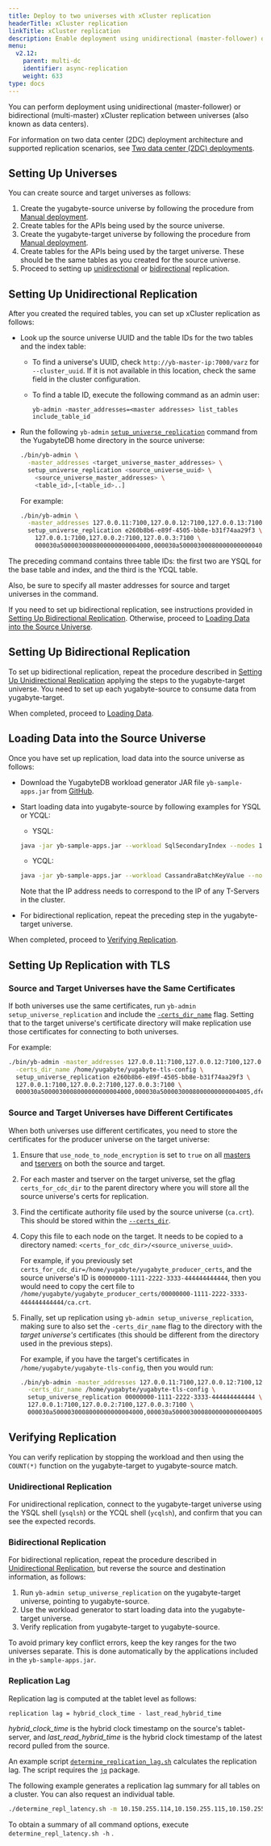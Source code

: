 ```yaml
---
title: Deploy to two universes with xCluster replication
headerTitle: xCluster replication
linkTitle: xCluster replication
description: Enable deployment using unidirectional (master-follower) or bidirectional (multi-master) replication between universes
menu:
  v2.12:
    parent: multi-dc
    identifier: async-replication
    weight: 633
type: docs
---
```


You can perform deployment using unidirectional (master-follower) or bidirectional (multi-master) xCluster replication between universes (also known as data centers).

For information on two data center (2DC) deployment architecture and supported replication scenarios, see [Two data center (2DC) deployments](../../../architecture/docdb-replication/async-replication/).

## Setting Up Universes

You can create source and target universes as follows:

1. Create the yugabyte-source universe by following the procedure from [Manual deployment](../../manual-deployment).
1. Create tables for the APIs being used by the source universe.
1. Create the yugabyte-target universe by following the procedure from [Manual deployment](../../manual-deployment).
1. Create tables for the APIs being used by the target universe. These should be the same tables as you created for the source universe.
1. Proceed to setting up [unidirectional](#seting-up-unidirectional-replication) or [bidirectional](#setting-up-bidirectional-replication) replication.

## Setting Up Unidirectional Replication

After you created the required tables, you can set up xCluster replication as follows:

- Look up the source universe UUID and the table IDs for the two tables and the index table:

    - To find a universe's UUID, check `http://yb-master-ip:7000/varz` for `--cluster_uuid`. If it is not available in this location, check the same field in the cluster configuration.

    - To find a table ID, execute the following command as an admin user:

      ```shell
      yb-admin -master_addresses=<master addresses> list_tables include_table_id
      ```

- Run the following `yb-admin` [`setup_universe_replication`](../../../admin/yb-admin/#setup-universe-replication) command from the YugabyteDB home directory in the source universe:

    ```sh
    ./bin/yb-admin \
      -master_addresses <target_universe_master_addresses> \
      setup_universe_replication <source_universe_uuid> \
        <source_universe_master_addresses> \
        <table_id>,[<table_id>..]
    ```

    For example:

    ```sh
    ./bin/yb-admin \
      -master_addresses 127.0.0.11:7100,127.0.0.12:7100,127.0.0.13:7100 \
      setup_universe_replication e260b8b6-e89f-4505-bb8e-b31f74aa29f3 \
        127.0.0.1:7100,127.0.0.2:7100,127.0.0.3:7100 \
        000030a5000030008000000000004000,000030a5000030008000000000004005,dfef757c415c4b2cacc9315b8acb539a
    ```


The preceding command contains three table IDs: the first two are YSQL for the base table and index, and the third is the YCQL table.

Also, be sure to specify all master addresses for source and target universes in the command.

If you need to set up bidirectional replication, see instructions provided in [Setting Up Bidirectional Replication](#setting-up-bidirectional-replication). Otherwise, proceed to [Loading Data into the Source Universe](#loading-data-into-the-source-universe).

## Setting Up Bidirectional Replication

To set up bidirectional replication, repeat the procedure described in [Setting Up Unidirectional Replication](#setting-up-unidirectional-replication) applying the steps to the yugabyte-target universe. You need to set up each yugabyte-source to consume data from yugabyte-target.

When completed, proceed to [Loading Data](#loading-data-into-the-source-universe).

## Loading Data into the Source Universe

Once you have set up replication, load data into the source universe as follows:

- Download the YugabyteDB workload generator JAR file `yb-sample-apps.jar` from [GitHub](https://github.com/yugabyte/yb-sample-apps/releases).

- Start loading data into yugabyte-source by following examples for YSQL or YCQL:

  - YSQL:

  ```sh
  java -jar yb-sample-apps.jar --workload SqlSecondaryIndex --nodes 127.0.0.1:5433
  ```

  - YCQL:

  ```sh
  java -jar yb-sample-apps.jar --workload CassandraBatchKeyValue --nodes 127.0.0.1:9042
  ```

  Note that the IP address needs to correspond to the IP of any T-Servers in the cluster.

- For bidirectional replication, repeat the preceding step in the yugabyte-target universe.

When completed, proceed to [Verifying Replication](#verifying-replication).

## Setting Up Replication with TLS

### Source and Target Universes have the Same Certificates

If both universes use the same certificates, run `yb-admin setup_universe_replication` and include the [`-certs_dir_name`](../../../admin/yb-admin#syntax) flag. Setting that to the target universe's certificate directory will make replication use those certificates for connecting to both universes.

For example:

```sh
./bin/yb-admin -master_addresses 127.0.0.11:7100,127.0.0.12:7100,127.0.0.13:7100 \
  -certs_dir_name /home/yugabyte/yugabyte-tls-config \
  setup_universe_replication e260b8b6-e89f-4505-bb8e-b31f74aa29f3 \
  127.0.0.1:7100,127.0.0.2:7100,127.0.0.3:7100 \
  000030a5000030008000000000004000,000030a5000030008000000000004005,dfef757c415c4b2cacc9315b8acb539a
```

### Source and Target Universes have Different Certificates

When both universes use different certificates, you need to store the certificates for the producer universe on the target universe:

1. Ensure that `use_node_to_node_encryption` is set to `true` on all [masters](../../reference/configuration/yb-master/#use-node-to-node-encryption) and [tservers](../../reference/configuration/yb-tserver/#use-node-to-node-encryption) on both the source and target.

1. For each master and tserver on the target universe, set the gflag `certs_for_cdc_dir` to the parent directory where you will store all the source universe's certs for replication.

1. Find the certificate authority file used by the source universe (`ca.crt`). This should be stored within the [`--certs_dir`](/preview/reference/configuration/yb-master/#certs-dir).

1. Copy this file to each node on the target. It needs to be copied to a directory named: `<certs_for_cdc_dir>/<source_universe_uuid>`.

    For example, if you previously set `certs_for_cdc_dir=/home/yugabyte/yugabyte_producer_certs`, and the source universe's ID is `00000000-1111-2222-3333-444444444444`, then you would need to copy the cert file to `/home/yugabyte/yugabyte_producer_certs/00000000-1111-2222-3333-444444444444/ca.crt`.

1. Finally, set up replication using `yb-admin setup_universe_replication`, making sure to also set the `-certs_dir_name` flag to the directory with the *target universe's* certificates (this should be different from the directory used in the previous steps).

    For example, if you have the target's certificates in `/home/yugabyte/yugabyte-tls-config`, then you would run:

    ```sh
    ./bin/yb-admin -master_addresses 127.0.0.11:7100,127.0.0.12:7100,127.0.0.13:7100 \
      -certs_dir_name /home/yugabyte/yugabyte-tls-config \
      setup_universe_replication 00000000-1111-2222-3333-444444444444 \
      127.0.0.1:7100,127.0.0.2:7100,127.0.0.3:7100 \
      000030a5000030008000000000004000,000030a5000030008000000000004005,dfef757c415c4b2cacc9315b8acb539a
    ```

## Verifying Replication

You can verify replication by stopping the workload and then using the `COUNT(*)` function on the yugabyte-target to yugabyte-source match.

### Unidirectional Replication

For unidirectional replication, connect to the yugabyte-target universe using the YSQL shell (`ysqlsh`) or the YCQL shell (`ycqlsh`), and confirm that you can see the expected records.

### Bidirectional Replication

For bidirectional replication, repeat the procedure described in [Unidirectional Replication](#unidirectional-replication), but reverse the source and destination information, as follows:

1. Run `yb-admin setup_universe_replication` on the yugabyte-target universe, pointing to yugabyte-source.
2. Use the workload generator to start loading data into the yugabyte-target universe.
3. Verify replication from yugabyte-target to yugabyte-source.

To avoid primary key conflict errors, keep the key ranges for the two universes separate. This is done automatically by the applications included in the `yb-sample-apps.jar`.

### Replication Lag

Replication lag is computed at the tablet level as follows:

`replication lag = hybrid_clock_time - last_read_hybrid_time`

*hybrid_clock_time* is the hybrid clock timestamp on the source's tablet-server, and *last_read_hybrid_time* is the hybrid clock timestamp of the latest record pulled from the source.

An example script [`determine_replication_lag.sh`](/files/determine_replication_lag.sh) calculates the replication lag. The script requires the [`jq`](https://stedolan.github.io/jq/) package.

The following example generates a replication lag summary for all tables on a cluster. You can also request an individual table.

```sh
./determine_repl_latency.sh -m 10.150.255.114,10.150.255.115,10.150.255.113
```

To obtain a summary of all command options, execute `determine_repl_latency.sh -h` .
